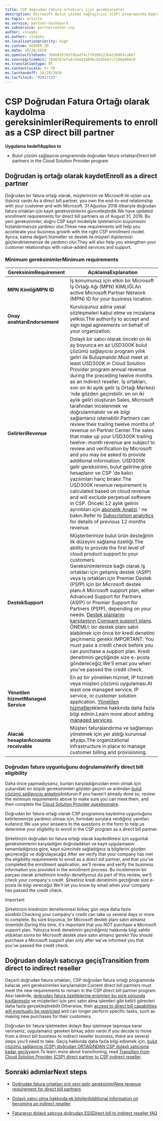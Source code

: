 ```yaml
---
title: CSP doğrudan fatura ortakları için gereksinimler
description: Microsoft Bulut çözümü sağlayıcısı (CSP) programında doğrudan fatura ortağı olmak için en son destek ve hizmet gereksinimlerini nasıl karşılacağınızı öğrenin.
ms.topic: article
ms.service: partner-dashboard
ms.subservice: partnercenter-csp
author: vinayks
ms.author: vinayks
ms.localizationpriority: high
ms.custom: SEOAPR.20
ms.date: 10/28/2020
ms.openlocfilehash: 760e0157437dbad74c779100123b4239083ca6b7
ms.sourcegitcommit: 1840767efa4c5de41889bc9245567cf286a084c8
ms.translationtype: MT
ms.contentlocale: tr-TR
ms.lasthandoff: 10/29/2020
ms.locfileid: "92917153"
---
```

# <a name="requirements-to-enroll-as-a-csp-direct-bill-partner"></a><span data-ttu-id="e6b64-103">CSP Doğrudan Fatura Ortağı olarak kaydolma gereksinimleri</span><span class="sxs-lookup"><span data-stu-id="e6b64-103">Requirements to enroll as a CSP direct bill partner</span></span>

<span data-ttu-id="e6b64-104">**Uygulama hedefi**</span><span class="sxs-lookup"><span data-stu-id="e6b64-104">**Applies to**</span></span>

- <span data-ttu-id="e6b64-105">Bulut çözüm sağlayıcısı programında doğrudan fatura ortakları</span><span class="sxs-lookup"><span data-stu-id="e6b64-105">Direct bill partners in the Cloud Solution Provider program</span></span>

## <a name="enroll-as-a-direct-partner"></a><span data-ttu-id="e6b64-106">Doğrudan iş ortağı olarak kaydet</span><span class="sxs-lookup"><span data-stu-id="e6b64-106">Enroll as a direct partner</span></span>

<span data-ttu-id="e6b64-107">Doğrudan bir fatura ortağı olarak, müşterinizin ve Microsoft ile uçtan uca ilişkiniz vardır.</span><span class="sxs-lookup"><span data-stu-id="e6b64-107">As a direct bill partner, you own the end-to-end relationship with your customer and with Microsoft.</span></span> <span data-ttu-id="e6b64-108">31 Ağustos 2018 itibariyle doğrudan fatura ortakları için kayıt gereksinimlerini güncelleştirdik.</span><span class="sxs-lookup"><span data-stu-id="e6b64-108">We have updated enrollment requirements for direct bill partners as of August 31, 2018.</span></span> <span data-ttu-id="e6b64-109">Bu yeni gereksinimler, doğru CSP kayıt modeliyle İşletmenizin büyümesini hızlandırmanıza yardımcı olur.</span><span class="sxs-lookup"><span data-stu-id="e6b64-109">These new requirements will help you accelerate your business growth with the right CSP enrollment model.</span></span> <span data-ttu-id="e6b64-110">Ayrıca, katma değerli hizmetler ve destek ile müşteri ilişkilerinizi güçlendirietmenize de yardımcı olur.</span><span class="sxs-lookup"><span data-stu-id="e6b64-110">They will also help you strengthen your customer relationships with value-added services and support.</span></span>

### <a name="minimum-requirements"></a><span data-ttu-id="e6b64-111">Minimum gereksinimler</span><span class="sxs-lookup"><span data-stu-id="e6b64-111">Minimum requirements</span></span>

|<span data-ttu-id="e6b64-112">**Gereksinim**</span><span class="sxs-lookup"><span data-stu-id="e6b64-112">**Requirement**</span></span>| <span data-ttu-id="e6b64-113">**Açıklama**</span><span class="sxs-lookup"><span data-stu-id="e6b64-113">**Explanation**</span></span>|
|--------------------------------|--------------------------------------------------------------|
|<span data-ttu-id="e6b64-114">**MPN Kimliği**</span><span class="sxs-lookup"><span data-stu-id="e6b64-114">**MPN ID**</span></span>   |<span data-ttu-id="e6b64-115">İş konumunuz için etkin bir Microsoft İş Ortağı Ağı (MPN) KIMLIĞI.</span><span class="sxs-lookup"><span data-stu-id="e6b64-115">An active Microsoft Partner Network (MPN) ID for your business location.</span></span>    |
|<span data-ttu-id="e6b64-116">**Onay anahtarı**</span><span class="sxs-lookup"><span data-stu-id="e6b64-116">**Endorsement**</span></span>   |<span data-ttu-id="e6b64-117">Kuruluşunuz adına yasal sözleşmeleri kabul etme ve imzalama yetkisi.</span><span class="sxs-lookup"><span data-stu-id="e6b64-117">The authority to accept and sign legal agreements on behalf of your organization.</span></span>|
|<span data-ttu-id="e6b64-118">**Gelirleri**</span><span class="sxs-lookup"><span data-stu-id="e6b64-118">**Revenue**</span></span>|<span data-ttu-id="e6b64-119">Dolaylı bir satıcı olarak önceki on iki ay boyunca en az USD300K bulut çözümü sağlayıcısı program yıllık geliri ile Buluşmalıdır.</span><span class="sxs-lookup"><span data-stu-id="e6b64-119">Must meet at least USD300K in Cloud Solution Provider program annual revenue during the preceding twelve months as an indirect reseller.</span></span> <span data-ttu-id="e6b64-120">İş ortakları, son on iki aylık gelir Iş Ortağı Merkezi 'nde gözden geçirebilir. en on iki aylık geliri oluşturan Sales, Microsoft tarafından incelenmek ve doğrulanmalıdır ve ek bilgi sağlamanız istenebilir.</span><span class="sxs-lookup"><span data-stu-id="e6b64-120">Partners can review their trailing twelve months of revenue on Partner Center.The sales that make up your USD300K trailing twelve-month revenue are subject to review and verification by Microsoft and you may be asked to provide additional information.</span></span> <span data-ttu-id="e6b64-121">USD300K gelir gereksinimi, bulut gelirine göre hesaplanır ve CSP 'de kalıcı yazılımları hariç bırakır.</span><span class="sxs-lookup"><span data-stu-id="e6b64-121">The USD300K revenue requirement is calculated based on cloud revenue and will exclude perpetual software in CSP.</span></span> <span data-ttu-id="e6b64-122">Önceki 12 aylık gelirin ayrıntıları için [abonelik Analizi](https://partner.microsoft.com/dashboard/analytics/licenseanalytics) ' ne bakın.</span><span class="sxs-lookup"><span data-stu-id="e6b64-122">Refer to [Subscription analytics](https://partner.microsoft.com/dashboard/analytics/licenseanalytics) for details of previous 12 months revenue.</span></span>|
|<span data-ttu-id="e6b64-123">**Destek**</span><span class="sxs-lookup"><span data-stu-id="e6b64-123">**Support**</span></span>   |<span data-ttu-id="e6b64-124">Müşterilerinize bulut ürün desteğinin ilk düzeyini sağlama özelliği.</span><span class="sxs-lookup"><span data-stu-id="e6b64-124">The ability to provide the first level of cloud product support to your customers.</span></span> <br/><span data-ttu-id="e6b64-125">Gereksinimlerinize bağlı olarak Iş ortakları için gelişmiş destek (ASfP) veya Iş ortakları için Premier Destek (PSfP) için bir Microsoft destek planı.</span><span class="sxs-lookup"><span data-stu-id="e6b64-125">A Microsoft support plan, either Advanced Support for Partners (ASfP) or Premier Support for Partners (PSfP), depending on your needs.</span></span> <span data-ttu-id="e6b64-126">[Destek planlarını karşılaştırın](https://partner.microsoft.com/support/partnersupport).</span><span class="sxs-lookup"><span data-stu-id="e6b64-126">[Compare support plans](https://partner.microsoft.com/support/partnersupport).</span></span><br/> <span data-ttu-id="e6b64-127">ÖNEMLI: bir destek planı satın alabilmek için önce bir kredi denetimi geçirmeniz gerekir.</span><span class="sxs-lookup"><span data-stu-id="e6b64-127">IMPORTANT: You must pass a credit check before you can purchase a support plan.</span></span> <span data-ttu-id="e6b64-128">Kredi denetimini geçtiğinde size e-posta göndereceğiz.</span><span class="sxs-lookup"><span data-stu-id="e6b64-128">We'll email you when you've passed the credit check.</span></span> |
|<span data-ttu-id="e6b64-129">**Yönetilen hizmet**</span><span class="sxs-lookup"><span data-stu-id="e6b64-129">**Managed Service**</span></span>   |<span data-ttu-id="e6b64-130">En az bir yönetilen hizmet, IP hizmeti veya müşteri çözümü uygulaması.</span><span class="sxs-lookup"><span data-stu-id="e6b64-130">At least one managed service, IP service, or customer solution application.</span></span> <span data-ttu-id="e6b64-131">[Yönetilen hizmetler](https://partner.microsoft.com/business-opportunities/managed-services-provider)ekleme hakkında daha fazla bilgi edinin.</span><span class="sxs-lookup"><span data-stu-id="e6b64-131">Learn more about adding [managed services](https://partner.microsoft.com/business-opportunities/managed-services-provider).</span></span>|
|<span data-ttu-id="e6b64-132">**Alacak hesaplar**</span><span class="sxs-lookup"><span data-stu-id="e6b64-132">**Accounts receivable**</span></span> |<span data-ttu-id="e6b64-133">Müşteri faturalandırma ve sağlamayı yönetmek için yer aldığı kurumsal altyapı.</span><span class="sxs-lookup"><span data-stu-id="e6b64-133">The organizational infrastructure in place to manage customer billing and provisioning.</span></span>|

### <a name="verify-direct-bill-eligibility"></a><span data-ttu-id="e6b64-134">Doğrudan fatura uygunluğunu doğrulama</span><span class="sxs-lookup"><span data-stu-id="e6b64-134">Verify direct bill eligibility</span></span>

<span data-ttu-id="e6b64-135">Daha önce yapmadıysanız, bunları karşıladığınızdan emin olmak için yukarıdaki en düşük gereksinimleri gözden geçirin ve ardından [bulut çözümü sağlayıcısı anketini](https://partner.microsoft.com/cloud-solution-provider/assessment)doldurun.</span><span class="sxs-lookup"><span data-stu-id="e6b64-135">If you haven't already done so, review the minimum requirements above to make sure you can meet them, and then complete the [Cloud Solution Provider questionnaire](https://partner.microsoft.com/cloud-solution-provider/assessment).</span></span>

<span data-ttu-id="e6b64-136">Doğrudan bir fatura ortağı olarak CSP programına kaydolma uygunluğunu belirlememize yardımcı olması için, formdaki sorulara verdiğiniz yanıtları kullanırız.</span><span class="sxs-lookup"><span data-stu-id="e6b64-136">We use your answers to the questions in the form to help us determine your eligibility to enroll in the CSP program as a direct bill partner.</span></span>

<span data-ttu-id="e6b64-137">Şirketinizin doğrudan bir fatura ortağı olarak kaydedilmesi için uygunluk gereksinimlerini karşıladığını doğruladıktan ve kayıt uygulamasını tamamladığınıza göre, kayıt sürecinde sağladığınız iş bilgilerini gözden geçireceğiz ve doğrulayacağız.</span><span class="sxs-lookup"><span data-stu-id="e6b64-137">After we verify that your company has met the eligibility requirements to enroll as a direct bill partner, and that you've completed the enrollment application, we'll review and verify the business information you provided in the enrollment process.</span></span> <span data-ttu-id="e6b64-138">Bu incelemenin bir parçası olarak şirketinizin krediyi denetliyoruz.</span><span class="sxs-lookup"><span data-stu-id="e6b64-138">As part of this review, we'll check your company's credit.</span></span> <span data-ttu-id="e6b64-139">Şirketiniz kredi denetimini geçtiğinde size e-posta ile bilgi vereceğiz.</span><span class="sxs-lookup"><span data-stu-id="e6b64-139">We'll let you know by email when your company has passed the credit check.</span></span>

>[!IMPORTANT]
><span data-ttu-id="e6b64-140">Şirketinizin kredinizin denetlenmesi birkaç gün veya daha fazla sürebilir.</span><span class="sxs-lookup"><span data-stu-id="e6b64-140">Checking your company's credit can take us several days or more to complete.</span></span> <span data-ttu-id="e6b64-141">Bu süre boyunca, bir Microsoft destek planı satın almanız önemlidir.</span><span class="sxs-lookup"><span data-stu-id="e6b64-141">During this time, it's important that you NOT purchase a Microsoft support plan.</span></span> <span data-ttu-id="e6b64-142">Yalnızca kredi denetimini geçirdiğimiz hakkında bilgi sahibi olduktan sonra bir Microsoft destek planı satın almanız gerekir.</span><span class="sxs-lookup"><span data-stu-id="e6b64-142">You should purchase a Microsoft support plan only after we've informed you that you've passed the credit check.</span></span>

## <a name="transition-from-direct-to-indirect-reseller"></a><span data-ttu-id="e6b64-143">Doğrudan dolaylı satıcıya geçiş</span><span class="sxs-lookup"><span data-stu-id="e6b64-143">Transition from direct to indirect reseller</span></span>

<span data-ttu-id="e6b64-144">Geçerli doğrudan fatura ortakları, CSP doğrudan fatura ortağı programında kalacak yeni gereksinimleri karşılamalıdır.</span><span class="sxs-lookup"><span data-stu-id="e6b64-144">Current direct bill partners must meet the new requirements to remain in the CSP direct bill partner program.</span></span> <span data-ttu-id="e6b64-145">Aksi takdirde, [doğrudan fatura özelliklerine erişimleri bu süre sonunda kısıtlanmıştır](restricted-direct-bill-capabilities.md) ve müşterileri için yeni satın alma işlemleri gibi belirli görevleri daha fazla gerçekleştirebilir.</span><span class="sxs-lookup"><span data-stu-id="e6b64-145">Otherwise, their [access to direct bill capabilities will eventually be restricted](restricted-direct-bill-capabilities.md) and can longer perform specific tasks, such as making new purchases for their customers.</span></span>

<span data-ttu-id="e6b64-146">Doğrudan bir fatura işletmeden dolaylı Bayi işletmeye taşımaya karar verirseniz, uygulamanız gereken birkaç adım vardır.</span><span class="sxs-lookup"><span data-stu-id="e6b64-146">If you decide to move from a direct bill business to indirect reseller business, there are several steps you'll need to take.</span></span> <span data-ttu-id="e6b64-147">Geçiş hakkında daha fazla bilgi edinmek için, [bulut çözümü sağlayıcısı (CSP) doğrudan ORTAĞıNDAN CSP dolaylı satıcısına kadar geçiş](transition-direct-to-indirect.md)yapın.</span><span class="sxs-lookup"><span data-stu-id="e6b64-147">To learn more about transitioning, read [Transition from Cloud Solution Provider (CSP) direct partner to CSP indirect reseller](transition-direct-to-indirect.md).</span></span>

## <a name="next-steps"></a><span data-ttu-id="e6b64-148">Sonraki adımlar</span><span class="sxs-lookup"><span data-stu-id="e6b64-148">Next steps</span></span>

- [<span data-ttu-id="e6b64-149">Doğrudan fatura ortakları için yeni gelir gereksinimi</span><span class="sxs-lookup"><span data-stu-id="e6b64-149">New revenue requirement for direct bill partners</span></span>](https://docs.microsoft.com/partner-center/announcements/2020-october#13)
 

- [<span data-ttu-id="e6b64-150">Dolaylı satıcı olma hakkında ek bilgiler</span><span class="sxs-lookup"><span data-stu-id="e6b64-150">Additional information on becoming an indirect reseller</span></span>](https://assetsprod.microsoft.com/csp-directbill-to-indirect-transition.pdf)

- [<span data-ttu-id="e6b64-151">Faturanızı dolaylı satıcıya doğrudan SSS</span><span class="sxs-lookup"><span data-stu-id="e6b64-151">Direct bill to indirect reseller fAQ</span></span>](https://assetsprod.microsoft.com/mpn/direct-bill-partner-faq.pdf)
